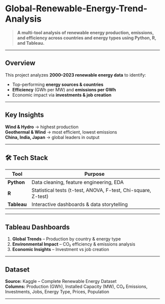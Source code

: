 # Global-Renewable-Energy-Trend-Analysis
 
> **A multi-tool analysis of renewable energy production, emissions, and efficiency across countries and energy types using Python, R, and Tableau.**  

---

##  Overview  
This project analyzes **2000–2023 renewable energy data** to identify:  
- Top-performing **energy sources & countries**  
- **Efficiency** (GWh per MW) and **emissions per GWh**  
- Economic impact via **investments & job creation**  

---

##  Key Insights  
 **Wind & Hydro** → highest production  
 **Geothermal & Wind** → most efficient, lowest emissions  
 **China, India, Japan** → global leaders in output  

---

## 🛠 Tech Stack  
| Tool        | Purpose |
|-------------|---------|
| **Python**  | Data cleaning, feature engineering, EDA |
| **R**       | Statistical tests (t-test, ANOVA, F-test, Chi-square, Z-test) |
| **Tableau** | Interactive dashboards & data storytelling |

---

##  Tableau Dashboards  
1.  **Global Trends** – Production by country & energy type  
2.  **Environmental Impact** – CO₂ efficiency & emissions analysis  
3.  **Economic Insights** – Investment vs job creation  

---

##  Dataset  
**Source:** Kaggle – Complete Renewable Energy Dataset  
**Columns:** Production (GWh), Installed Capacity (MW), CO₂ Emissions, Investments, Jobs, Energy Type, Prices, Population  

---
